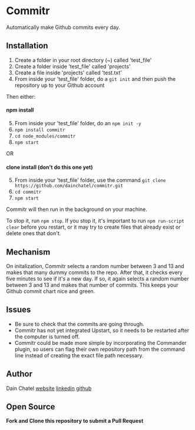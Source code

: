 # Commitr
Automatically make Github commits every day.

## Installation

1. Create a folder in your root directory (~) called 'test_file'
2. Create a folder inside 'test_file' called 'projects'
3. Create a file inside 'projects' called 'test.txt'
4. From inside your 'test_file' folder, do a `git init` and then push the repository up to your Github account

Then either:

#### npm install

5. From inside your 'test_file' folder, do an `npm init -y`
6. `npm install commitr`
7. `cd node_modules/commitr`
8. `npm start`


OR


#### clone install (don't do this one yet)

5. From inside your 'test_file' folder, use the command `git clone https://github.com/dainchatel/commitr.git`
6. `cd commitr`
7. `npm start`

Commitr will then run in the background on your machine. 

To stop it, run `npm stop`. If you stop it, it's important to run `npm run-script clear` before you restart, or it may try to create files that already exist or delete ones that don't.

## Mechanism

On initalization, Commitr selects a random number between 3 and 13 and makes that many dummy commits to the repo. After that, it checks every five minutes to see if it's a new day. If so, it again selects a random number between 3 and 13 and makes that number of commits. This keeps your Github commit chart nice and green. 

## Issues

* Be sure to check that the commits are going through. 
* Commitr has not yet integrated Upstart, so it needs to be restarted after the computer is turned off. 
* Commitr could be made more simple by incorporating the Commander plugin, so users can flag their own repository path from the command line instead of creating the exact file path necessary.

## Author

Dain Chatel 
[website](http://dainchatel.com)
[linkedin](https://linkedin.com/in/dain-chatel)
[github](https://github.com/dainchatel)

## Open Source

**Fork and Clone this repository to submit a Pull Request**
